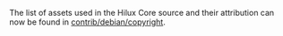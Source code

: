 The list of assets used in the Hilux Core source and their attribution can now be found in [contrib/debian/copyright](../contrib/debian/copyright).
